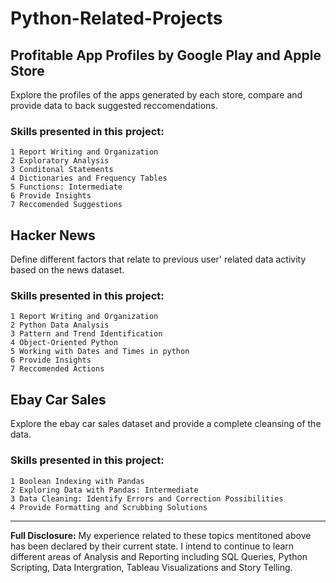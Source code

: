 # Python-Related-Projects

## Profitable App Profiles by Google Play and Apple Store
Explore the profiles of the apps generated by each store, compare and provide data to back suggested reccomendations.

### Skills presented in this project: 
```
1 Report Writing and Organization
2 Exploratory Analysis
3 Conditonal Statements
4 Dictionaries and Frequency Tables
5 Functions: Intermediate
6 Provide Insights
7 Reccomended Suggestions
``` 

## Hacker News 
Define different factors that relate to previous user' related data activity based on the news dataset.

### Skills presented in this project:
```
1 Report Writing and Organization
2 Python Data Analysis
3 Pattern and Trend Identification
4 Object-Oriented Python
5 Working with Dates and Times in python
6 Provide Insights
7 Reccomended Actions
```

## Ebay Car Sales
Explore the ebay car sales dataset and provide a complete cleansing of the data.

### Skills presented in this project: 
```
1 Boolean Indexing with Pandas
2 Exploring Data with Pandas: Intermediate
3 Data Cleaning: Identify Errors and Correction Possibilities
4 Provide Formatting and Scrubbing Solutions 
```

---

**Full Disclosure:** My experience related to these topics mentitoned above has been declared by their current state. I intend to continue to learn different areas of Analysis and Reporting including SQL Queries, Python Scripting, Data Intergration, Tableau Visualizations and Story Telling.

